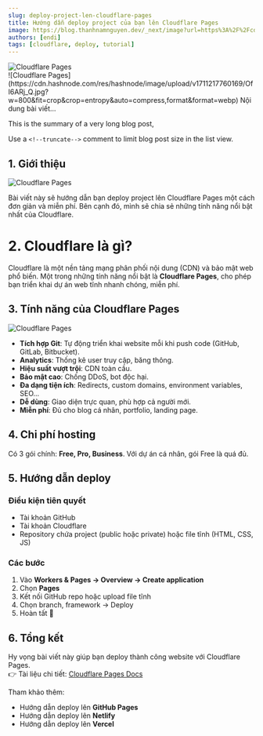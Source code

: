 ```yaml
---
slug: deploy-project-len-cloudflare-pages
title: Hướng dẫn deploy project của bạn lên Cloudflare Pages
image: https://blog.thanhnamnguyen.dev/_next/image?url=https%3A%2F%2Fcdn.hashnode.com%2Fres%2Fhashnode%2Fimage%2Fupload%2Fv1710687674044%2F8624efc0-5a2b-4407-b2b3-bdf1b29d5e79.png%3Fw%3D1600%26h%3D840%26fit%3Dcrop%26crop%3Dentropy%26auto%3Dcompress%2Cformat%26format%3Dwebp&w=1920&q=75
authors: [endi]
tags: [cloudflare, deploy, tutorial]
---
```

<div className="w-full">
  <img src="/img/cloudflare-banner.png" alt="Cloudflare Pages" className="rounded-xl shadow-md mb-6" />
</div>
![Cloudflare Pages](https://cdn.hashnode.com/res/hashnode/image/upload/v1711217760169/OfI6ARj_Q.jpg?w=800&amp;fit=crop&amp;crop=entropy&amp;auto=compress,format&amp;format=webp)
Nội dung bài viết...

This is the summary of a very long blog post,

Use a `<!--truncate-->` comment to limit blog post size in the list view.

<!--truncate-->

## 1. Giới thiệu
![Cloudflare Pages](https://cdn.hashnode.com/res/hashnode/image/upload/v1711217760169/OfI6ARj_Q.jpg?w=800&amp;fit=crop&amp;crop=entropy&amp;auto=compress,format&amp;format=webp)

Bài viết này sẽ hướng dẫn bạn deploy project lên Cloudflare Pages một cách đơn giản và miễn phí. Bên cạnh đó, mình sẽ chia sẻ những tính năng nổi bật nhất của Cloudflare.

# 2. Cloudflare là gì?
Cloudflare là một nền tảng mạng phân phối nội dung (CDN) và bảo mật web phổ biến. Một trong những tính năng nổi bật là **Cloudflare Pages**, cho phép bạn triển khai dự án web tĩnh nhanh chóng, miễn phí.

## 3. Tính năng của Cloudflare Pages
![Cloudflare Pages](https://cdn.hashnode.com/res/hashnode/image/upload/v1711217760169/OfI6ARj_Q.jpg?w=800&amp;fit=crop&amp;crop=entropy&amp;auto=compress,format&amp;format=webp)

- **Tích hợp Git**: Tự động triển khai website mỗi khi push code (GitHub, GitLab, Bitbucket).
- **Analytics**: Thống kê user truy cập, băng thông.
- **Hiệu suất vượt trội**: CDN toàn cầu.
- **Bảo mật cao**: Chống DDoS, bot độc hại.
- **Đa dạng tiện ích**: Redirects, custom domains, environment variables, SEO...
- **Dễ dùng**: Giao diện trực quan, phù hợp cả người mới.
- **Miễn phí**: Đủ cho blog cá nhân, portfolio, landing page.

## 4. Chi phí hosting
Có 3 gói chính: **Free, Pro, Business**. Với dự án cá nhân, gói Free là quá đủ.

## 5. Hướng dẫn deploy

### Điều kiện tiên quyết
- Tài khoản GitHub
- Tài khoản Cloudflare
- Repository chứa project (public hoặc private) hoặc file tĩnh (HTML, CSS, JS)

### Các bước
1. Vào **Workers & Pages → Overview → Create application**
2. Chọn **Pages**
3. Kết nối GitHub repo hoặc upload file tĩnh
4. Chọn branch, framework → Deploy
5. Hoàn tất 🚀

## 6. Tổng kết
Hy vọng bài viết này giúp bạn deploy thành công website với Cloudflare Pages.  
👉 Tài liệu chi tiết: [Cloudflare Pages Docs](https://developers.cloudflare.com/pages/)

Tham khảo thêm:
- Hướng dẫn deploy lên **GitHub Pages**
- Hướng dẫn deploy lên **Netlify**
- Hướng dẫn deploy lên **Vercel**
